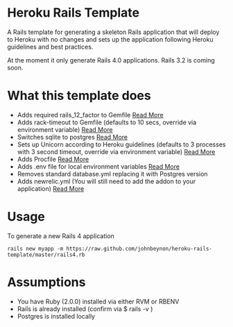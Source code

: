 Heroku Rails Template
=====================

A Rails template for generating a skeleton Rails application that will deploy to
Heroku with no changes and sets up the application following Heroku guidelines and best practices.

At the moment it only generate Rails 4.0 applications. Rails 3.2 is coming soon.

What this template does
=======================

* Adds required rails_12_factor to Gemfile [Read More](https://devcenter.heroku.com/articles/rails4)
* Adds rack-timeout to Gemfile (defaults to 10 secs,  override via environment variable) [Read More](http://www.neilmiddleton.com/using-rack-timeout-with-heroku/)
* Switches sqlite to postgres [Read
  More](https://devcenter.heroku.com/articles/sqlite3)
* Sets up Unicorn according to Heroku guidelines (defaults to 3 processes with 3
  second timeout, override via environment variable)
  [Read More](https://devcenter.heroku.com/articles/rails-unicorn)
* Adds Procfile [Read More](https://devcenter.heroku.com/articles/procfile)
* Adds .env file for local environment variables [Read
  More](http://ddollar.github.io/foreman/#ENVIRONMENT)
* Removes standard database.yml replacing it with Postgres version
* Adds newrelic.yml (You will still need to add the addon to your application)
  [Read More](https://devcenter.heroku.com/articles/newrelic#copy-yml)

Usage
=====

To generate a new Rails 4 application

```
rails new myapp -m https://raw.github.com/johnbeynon/heroku-rails-template/master/rails4.rb
```

Assumptions
===========

* You have Ruby (2.0.0) installed via either RVM or RBENV
* Rails is already installed (confirm via $ rails -v )
* Postgres is installed locally


